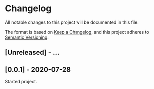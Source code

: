 # Changelog

All notable changes to this project will be documented in this file.

The format is based on [Keep a Changelog](https://keepachangelog.com/en/1.0.0/),
and this project adheres to [Semantic Versioning](https://semver.org/spec/v2.0.0.html).

<!--
Not every commit is added to this list, but many items listed are taken from the
git commit messages (`git shortlog 2.3.2..origin/develop`).

Types of changes

- **Added** for new features.
- **Changed** for changes in existing functionality.
- **Deprecated** for soon-to-be removed features.
- **Removed** for now removed features.
- **Fixed** for any bug fixes.
- **Security** in case of vulnerabilities.

## [Unreleased] - ...
-->

## [Unreleased] - ...

## [0.0.1] - 2020-07-28

Started project.
